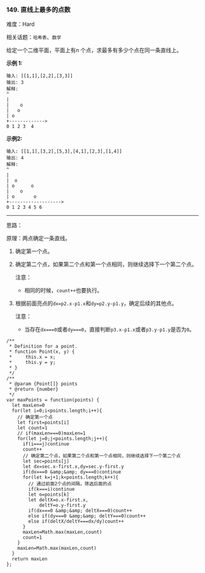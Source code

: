 ### 149. 直线上最多的点数

难度：Hard

相关话题：`哈希表`、`数学`

给定一个二维平面，平面上有*n* 个点，求最多有多少个点在同一条直线上。



**示例 1:** 



```
输入: [[1,1],[2,2],[3,3]]
输出: 3
解释:
^
|
|    o
|   o
| o 
+------------->
0 1 2 3  4
```


**示例2:** 



```
输入: [[1,1],[3,2],[5,3],[4,1],[2,3],[1,4]]
输出: 4
解释:
^
|
|  o
| o      o
|    o
| o       o
+------------------->
0 1 2 3 4 5 6
```



-----

思路：

原理：两点确定一条直线。

1. 确定第一个点。
2. 确定第二个点，如果第二个点和第一个点相同，则继续选择下一个第二个点。
    
    注意：
    * 相同的时候，`count++`也要执行。
    
3. 根据前面亮点的`dx=p2.x-p1.x`和`dy=p2.y-p1.y`，确定后续的其他点。

    注意：
    * 当存在`dx===0`或者`dy===0`，直接判断`p3.x-p1.x`或者`p3.y-p1.y`是否为`0`。

```
/**
 * Definition for a point.
 * function Point(x, y) {
 *     this.x = x;
 *     this.y = y;
 * }
 */
/**
 * @param {Point[]} points
 * @return {number}
 */
var maxPoints = function(points) {
  let maxLen=0
  for(let i=0;i<points.length;i++){
    // 确定第一个点
    let first=points[i]
    let count=1
    // if(maxLen===0)maxLen=1
    for(let j=0;j<points.length;j++){
      if(i===j)continue
      count++
      // 确定第二个点，如果第二个点和第一个点相同，则继续选择下一个第二个点
      let sec=points[j]
      let dx=sec.x-first.x,dy=sec.y-first.y
      if(dx===0 &amp;&amp; dy===0)continue
      for(let k=j+1;k<points.length;k++){
        // 通过前面2个点的间隔，筛选后面的点
        if(k===i)continue
        let o=points[k]
        let deltX=o.x-first.x,
            deltY=o.y-first.y
        if(dx===0 &amp;&amp; deltX===0)count++
        else if(dy===0 &amp;&amp; deltY===0)count++
        else if(deltX/deltY===dx/dy)count++
      }
      maxLen=Math.max(maxLen,count)
      count=1
    }
    maxLen=Math.max(maxLen,count)
  }
  return maxLen
};
```

